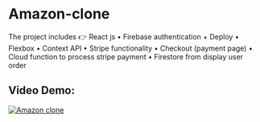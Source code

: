 # Amazon-clone
The project includes 👉 React js • Firebase authentication + Deploy • Flexbox • Context API • Stripe functionality • Checkout (payment page) •  Cloud function to process stripe payment • Firestore from display user  order 


## Video Demo:

[![Amazon clone](http://img.youtube.com/vi/iQcNTnaCD2s/0.jpg)](http://www.youtube.com/watch?v=iQcNTnaCD2s "Amazon clone")
